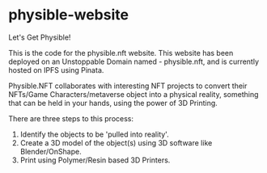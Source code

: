 # physible-website

Let's Get Physible!

This is the code for the physible.nft website. This website has been deployed on an Unstoppable Domain named - physible.nft, and is currently hosted on IPFS using Pinata.

Physible.NFT collaborates with interesting NFT projects to convert their NFTs/Game Characters/metaverse object into a physical reality, something that can be held in your hands, using the power of 3D Printing.

There are three steps to this process:

1. Identify the objects to be 'pulled into reality'.
2. Create a 3D model of the object(s) using 3D software like Blender/OnShape.
3. Print using Polymer/Resin based 3D Printers.
